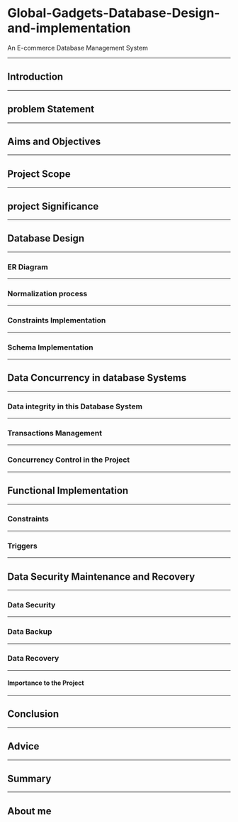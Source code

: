 # Global-Gadgets-Database-Design-and-implementation
An E-commerce Database Management System 

---
## Introduction 

---
## problem Statement 

---
## Aims and Objectives 

---
## Project Scope

---
## project Significance 

---
## Database Design

---
### ER Diagram 

--- 
### Normalization process

---
### Constraints Implementation 

---
### Schema Implementation 

--- 
## Data Concurrency in database Systems

---
### Data integrity in this Database System 

---
### Transactions Management 

---
### Concurrency Control in the Project 

---
## Functional Implementation 

--- 
### Constraints 

---
### Triggers 

--- 
## Data Security Maintenance and Recovery 

--- 
### Data Security 

---
### Data Backup 

--- 
### Data Recovery 

--- 
#### Importance to the Project

---
## Conclusion 

---
## Advice 

---
## Summary 

--- 
## About me 

